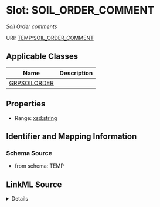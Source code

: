 # Slot: SOIL_ORDER_COMMENT
_Soil Order comments_


URI: [TEMP:SOIL_ORDER_COMMENT](https://example.org/TEMP/SOIL_ORDER_COMMENT)



<!-- no inheritance hierarchy -->




## Applicable Classes

| Name | Description |
| --- | --- |
[GRPSOILORDER](GRPSOILORDER.md) | 






## Properties

* Range: [xsd:string](xsd:string)







## Identifier and Mapping Information







### Schema Source


* from schema: TEMP




## LinkML Source

<details>
```yaml
name: SOIL_ORDER_COMMENT
description: Soil Order comments
from_schema: TEMP
rank: 1000
alias: SOIL_ORDER_COMMENT
domain_of:
- GRP_SOIL_ORDER
range: string

```
</details>